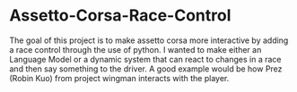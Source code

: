 # Assetto-Corsa-Race-Control
The goal of this project is to make assetto corsa more interactive by adding a race control through the use of python. I wanted to make either an Language Model or a dynamic system that can react to changes in a race and then say something to the driver. A good example would be how Prez (Robin Kuo) from project wingman interacts with the player. 
